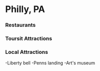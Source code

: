 # Philly, PA

### Restaurants

### Toursit Attractions

### Local Attractions
-Liberty bell
-Penns landing
-Art's museum 
